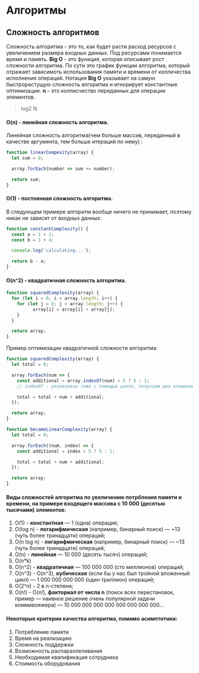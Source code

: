# Алгоритмы

## Сложность алгоритмов
Сложность алгоритма - это то, как будет расти расход ресурсов с увеличением размера входных данных.
Под ресурсами понимается время и память.
**Big O** - это функция, которая описывает рост сложности алгоритма. По сути это
график функции алгоритма, который отражает зависимоть использования памяти и времени от колличества исполнения операций. Нотация **Big O** указывает на самую быстрорастущую сложность алгоритма и игнорирует константные оптимизации.
**n** - это коллисчество переданных для операции элементов.

> log2 N

#### O(n) - линейная сложность алгоритма.
Линейная сложность алгоритма(чем больше массив, переданный в качестве аргумента, тем больше итераций по нему) :
```javascript
function linearCompexity(array) {
  let sum = 0;

  array.forEach(number => sum += number);

  return sum;
}
```
#### O(1) - постоянная сложность алгоритма.
В следующем примере алгоритм вообще ничего не принимает, поэтому никак не зависит от входных данных:
```javascript
function constantComplexity() {
  const a = 1 + 2;
  const b = 3 + 4;

  console.log('calculating...');

  return b - a;
}
```
#### O(n^2) - квадратичная сложность алгоритма.
```javascript
function squaredComplexity(array) {
  for (let i = 0; i < array.length; i++) {
  	for (let j = 0; j < array.length; j++) {
    	  array[i] = array[i] + array[j];
  	}
  }

  return array;
}
```

Пример оптимизации квадратичной сложности алгоритма:
```javascript
function squaredComplexity(array) {
  let total = 0;

  array.forEach(num => {
    const additional = array.indexOf(num) > 5 ? 5 : 1;
    // indexOf - реализован тоже с помощью цикла, получаем два вложенных цикла

    total = total + num + additional;
  });

  return array;
}

function becameLinearComplexity(array) {
  let total = 0;

  array.forEach((num, index) => {
    const additional = index > 5 ? 5 : 1;

    total = total + num + additional;
  });

  return array;
}
```

#### Виды сложностей алгоритма по увеличению потрбления памяти и времени, на примере входящего массива с 10 000 (десятью тысячами) элементов:
1. O(1) - **константная** — 1 (одна) операция;
2. O(log n) - **логарифмическая** (например, бинарный поиск) — ~13 (чуть более тринадцати) операций;
3. O(n log n) - **логарифмическая** (например, бинарный поиск) — ~13 (чуть более тринадцати) операций;
4. O(n) - **линейная** — 10 000 (десять тысяч) операций;
5. O(n*k)
6. O(n^2) - **квадратичная** — 100 000 000 (сто миллионов) операций;
7. O(n^3) - O(n^3), **кубическая** (если бы у нас был тройной вложенный цикл) — 1 000 000 000 000 (один триллион) операций;
8. O(2^n) - 2 в n-степени;
9. O(n!) - O(n!), **факториал от числа n** (поиск всех перестановок, пример — наивное решение очень популярной задачи коммивояжера) — 10 000 000 000 000 000 000 000 000...

#### Некоторые критерии качества алгоритма, помимо асимптотики:
1. Потребление памяти
2. Время на реализацию
3. Сложность поддержки
4. Возможность распараллеливания
5. Необходимая квалификация сотрудника
6. Стоимость оборудования